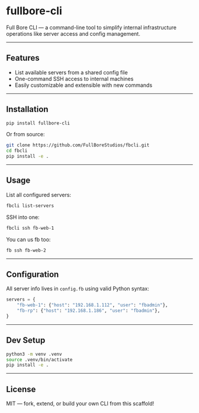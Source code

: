 # fullbore-cli

Full Bore CLI — a command-line tool to simplify internal infrastructure operations like server access and config management.

---

## Features

- List available servers from a shared config file  
- One-command SSH access to internal machines  
- Easily customizable and extensible with new commands

---

## Installation

```bash
pip install fullbore-cli
```

Or from source:

```bash
git clone https://github.com/FullBoreStudios/fbcli.git
cd fbcli
pip install -e .
```

---

## Usage

List all configured servers:

```bash
fbcli list-servers
```

SSH into one:

```bash
fbcli ssh fb-web-1
```

You can us fb too:

```bash
fb ssh fb-web-2
```

---

## Configuration

All server info lives in `config.fb` using valid Python syntax:

```python
servers = {
    "fb-web-1": {"host": "192.168.1.112", "user": "fbadmin"},
    "fb-rp": {"host": "192.168.1.186", "user": "fbadmin"},
}
```

---

## Dev Setup

```bash
python3 -m venv .venv
source .venv/bin/activate
pip install -e .
```

---

## License

MIT — fork, extend, or build your own CLI from this scaffold!
